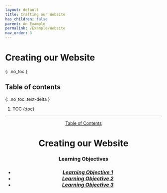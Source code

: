 ```yaml
---
layout: default
title: Crafting our Website
has_children: false
parent: An Example
permalink: /Example/Website
nav_order: 3
---
```


# Creating our Website
{: .no_toc }

## Table of contents
{: .no_toc .text-delta }

1. TOC
{:toc}

---

<body>
<header>
<a href="../..">Table of Contents</a>
<h1>Creating our Website</h1>
<h3>Learning Objectives</h3>

<h3>
    <ul>
    <li><a href ="#LO_1"><i>Learning Objective 1</i></a></li>
    <li><a href ="#LO_2"><i>Learning Objective 2</i></a></li>
    <li><a href ="#LO_3"><i>Learning Objective 3</i></a></li>
    </ul>
</h3>
</header>

<main>
<section id = "LO_1">
</section>

<section id = "LO_2">
</section>

<section id = "LO_3">
</section>
</main>

</body>
